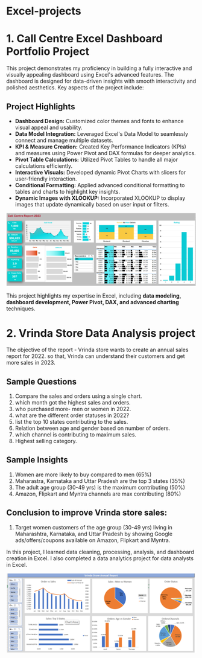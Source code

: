 # Excel-projects

# 1. Call Centre Excel Dashboard Portfolio Project

This project demonstrates my proficiency in building a fully interactive and visually appealing dashboard using Excel's advanced features. The dashboard is designed for data-driven insights with smooth interactivity and polished aesthetics. Key aspects of the project include:

## Project Highlights
- **Dashboard Design:** Customized color themes and fonts to enhance visual appeal and usability.  
- **Data Model Integration:** Leveraged Excel's Data Model to seamlessly connect and manage multiple datasets.  
- **KPI & Measure Creation:** Created Key Performance Indicators (KPIs) and measures using Power Pivot and DAX formulas for deeper analytics.  
- **Pivot Table Calculations:** Utilized Pivot Tables to handle all major calculations efficiently.  
- **Interactive Visuals:** Developed dynamic Pivot Charts with slicers for user-friendly interaction.  
- **Conditional Formatting:** Applied advanced conditional formatting to tables and charts to highlight key insights.  
- **Dynamic Images with XLOOKUP:** Incorporated XLOOKUP to display images that update dynamically based on user input or filters.  


 ![image alt](https://github.com/22TAUSIF/Excel-projects/blob/e66f83d1bc37e76cf141febb3d062419c66f9f25/Screenshot%20Excel%20complete%20Dashboard%20Project%20chandoo%2016-10-2024.png)

This project highlights my expertise in Excel, including **data modeling, dashboard development, Power Pivot, DAX, and advanced charting** techniques.



# 2. Vrinda Store Data Analysis project

The objective of the report - 
Vrinda store wants to create an annual sales report for 2022. so that, Vrinda can understand their customers and get more sales in 2023.

## Sample Questions
  1. Compare the sales and orders using a single chart.
  2. which month got the highest sales and orders.
  3. who purchased more- men or women in 2022.
  4. what are the different order statuses in 2022?
  5. list the top 10 states contributing to the sales.
  6. Relation between age and gender based on number of orders.
  7. which channel is contributing to maximum sales.
  8. Highest selling category.

## Sample Insights
  1. Women are more likely to buy compared to men (65%)
  2. Maharastra, Karnataka and Uttar Pradesh are the top 3 states (35%)
  3. The adult age group (30-49 yrs) is the maximum contributing (50%)
  4. Amazon, Flipkart and Myntra channels are max contributing (80%)

##  Conclusion to improve Vrinda store sales:
 1. Target women customers of the age group (30-49 yrs) living in Maharashtra, Karnataka, and Uttar Pradesh by showing Google ads/offers/coupons available on Amazon, 
    Flipkart and Myntra.

  In this project, I learned data cleaning, processing, analysis, and dashboard creation in Excel. I also completed a data analytics project for data analysts in Excel.

 ![image alt](https://github.com/22TAUSIF/Excel-projects/blob/b397dc35cd9b49343480c79ab01e8e76fdb3846c/Screenshot%20%20Vrinda%20Store%20Data%20Analysis..png)

